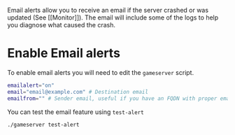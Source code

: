 Email alerts allow you to receive an email if the server crashed or was updated (See [[Monitor]]). The email will include some of the logs to help you diagnose what caused the crash.

# Enable Email alerts
To enable email alerts you will need to edit the `gameserver` script.

````bash
emailalert="on"
email="email@example.com" # Destination email
emailfrom="" # Sender email, useful if you have an FQDN with proper email settings
````

You can test the email feature using `test-alert`
````bash
./gameserver test-alert
````
